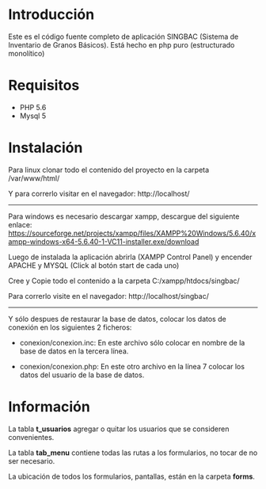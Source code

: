 # Introducción
Este es el código fuente completo de aplicación SINGBAC (Sistema de Inventario de Granos Básicos).
Está hecho en php puro (estructurado monolítico)

# Requisitos
- PHP 5.6
- Mysql 5


# Instalación

Para linux clonar todo el contenido del proyecto en la carpeta /var/www/html/ 

Y para correrlo visitar en el navegador: http://localhost/

---------------------------------------------------------------------------------------

Para windows es necesario descargar xampp, descargue del siguiente enlace:
https://sourceforge.net/projects/xampp/files/XAMPP%20Windows/5.6.40/xampp-windows-x64-5.6.40-1-VC11-installer.exe/download

Luego de instalada la aplicación abrirla (XAMPP Control Panel) y encender APACHE y MYSQL (Click al botón start de cada uno)

Cree y Copie todo el contenido a la carpeta C:/xampp/htdocs/singbac/

Para correrlo visite en el navegador: http://localhost/singbac/

---------------------------------------------------------------------------------------

Y sólo despues de restaurar la base de datos, colocar los datos de conexión en los siguientes 2 ficheros:
- conexion/conexion.inc: 
En este archivo sólo colocar en nombre de la base de datos en la tercera línea.


- conexion/conexion.php: 
En este otro archivo en la línea 7 colocar los datos del usuario de la base de datos.


# Información 
La tabla **t_usuarios** agregar o quitar los usuarios que se consideren convenientes.

La tabla **tab_menu** contiene todas las rutas a los formularios, no tocar de no ser necesario.

La ubicación de todos los formularios, pantallas, están en la carpeta **forms**.
